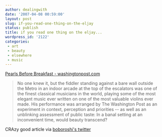 ```yaml
---
author: dealingwith
date: '2007-04-08 00:59:00'
layout: post
slug: if-you-read-one-thing-on-the-eljay
status: publish
title: if you read one thing on the eljay...
wordpress_id: '2122'
categories:
 - art
 - beauty
 - elsewhere
 - music
---
```


[Pearls Before Breakfast - washingtonpost.com][1]

> No one knew it, but the fiddler standing against a bare wall outside the
Metro in an indoor arcade at the top of the escalators was one of the finest
classical musicians in the world, playing some of the most elegant music ever
written on one of the most valuable violins ever made. His performance was
arranged by The Washington Post as an experiment in context, perception and
priorities -- as well as an unblinking assessment of public taste: In a banal
setting at an inconvenient time, would beauty transcend?

CRAzy good article via [boboroshi's twitter][2]

   [1]: http://www.washingtonpost.com/wp-dyn/content/article/2007/04/04/AR2007040401721.html

   [2]: http://twitter.com/boboroshi

